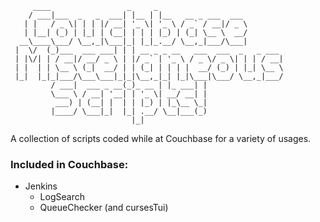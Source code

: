 ```
     ____                 _     _                             
    / ___|___  _   _  ___| |__ | |__   __ _ ___  ___          
   | |   / _ \| | | |/ __| '_ \| '_ \ / _` / __|/ _ \         
   | |__| (_) | |_| | (__| | | | |_) | (_| \__ \  __/         
  __\____\___/ \__,_|\___|_| |_|_.__/ \__,_|___/\___|         
 |  \/  (_)___  ___ ___| | | __ _ _ __   ___  ___  _   _ ___  
 | |\/| | / __|/ __/ _ \ | |/ _` | '_ \ / _ \/ _ \| | | / __|
 | |  | | \__ \ (_|  __/ | | (_| | | | |  __/ (_) | |_| \__ \
 |_|  |_|_|___/\___\___|_|_|\__,_|_| |_|\___|\___/ \__,_|___/ 
         / ___|  ___ _ __(_)_ __ | |_ ___| |                  
         \___ \ / __| '__| | '_ \| __/ __| |                  
          ___) | (__| |  | | |_) | |_\__ \_|                  
         |____/ \___|_|  |_| .__/ \__|___(_)                  
                           |_|                                    
```
A collection of scripts coded while at Couchbase for a variety of usages.

### Included in Couchbase:
* Jenkins
  * LogSearch
  * QueueChecker (and cursesTui)
